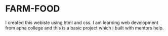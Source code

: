 # FARM-FOOD
I created this webiste using html and css. I am learning web development from apna college and this is a basic project which i built with mentors help.
